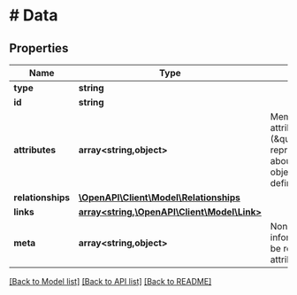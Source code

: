 # # Data

## Properties

Name | Type | Description | Notes
------------ | ------------- | ------------- | -------------
**type** | **string** |  |
**id** | **string** |  |
**attributes** | **array<string,object>** | Members of the attributes object (\&quot;attributes\&quot;) represent information about the resource object in which it&#39;s defined. | [optional]
**relationships** | [**\OpenAPI\Client\Model\Relationships**](Relationships.md) |  | [optional]
**links** | [**array<string,\OpenAPI\Client\Model\Link>**](Link.md) |  | [optional]
**meta** | **array<string,object>** | Non-standard meta-information that can not be represented as an attribute or relationship. | [optional]

[[Back to Model list]](../../README.md#models) [[Back to API list]](../../README.md#endpoints) [[Back to README]](../../README.md)
